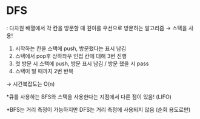 # DFS
: 다차원 배열에서 각 칸을 방문할 때 깊이를 우선으로 방문하는 알고리즘
&rightarrow; 스택을 사용!

1. 시작하는 칸을 스택에 push, 방문했다는 표시 남김
2. 스택에서 pop후 상하좌우 인접 칸에 대해 3번 진행
3. 첫 방문 시 스택에 push, 방문 표시 남김 / 방문 했을 시 pass
4. 스택이 빌 때까지 2번 반복

&rightarrow; 시간복잡도는 O(n)

*큐를 사용하는 BFS와 스택을 사용한다는 지점에서 다른 점이 있음! (LIFO)

*BFS는 거리 측정이 가능하지만 DFS는 거리 측정에 사용되지 않음 (순회 용도로만)